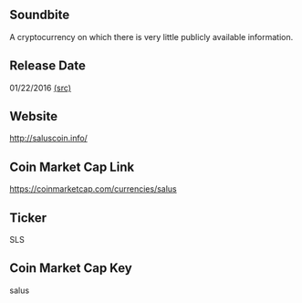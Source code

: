 ## Soundbite

A cryptocurrency on which there is very little publicly available information. 

## Release Date

01/22/2016 [(src)](https://coinmarketcap.com/currencies/salus)

## Website

http://saluscoin.info/

## Coin Market Cap Link

https://coinmarketcap.com/currencies/salus

## Ticker

SLS

## Coin Market Cap Key

salus

